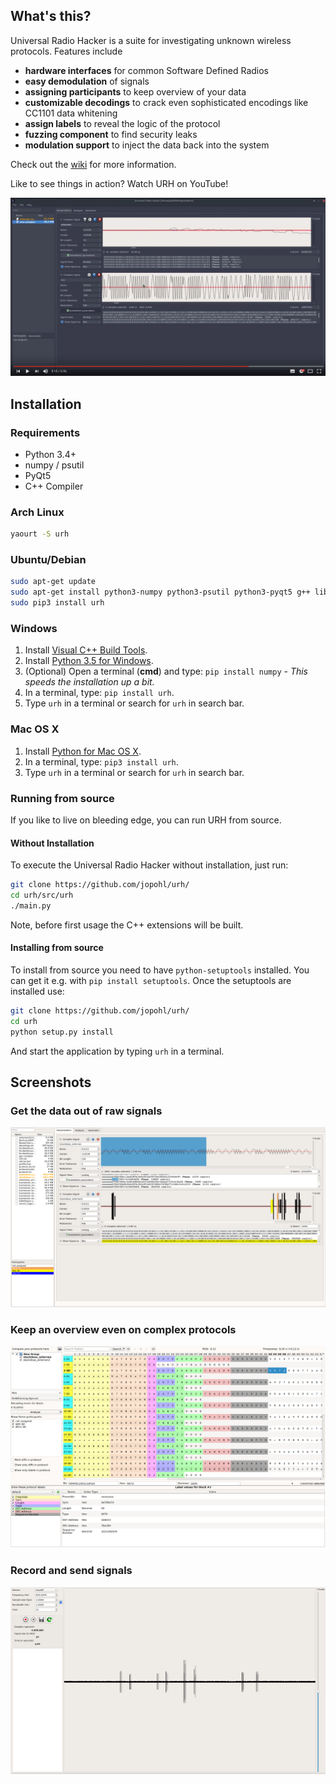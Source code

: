 ## What's this?
Universal Radio Hacker is a suite for investigating unknown wireless protocols. Features include

* __hardware interfaces__ for common Software Defined Radios
* __easy demodulation__ of signals
* __assigning participants__ to keep overview of your data
* __customizable decodings__ to crack even sophisticated encodings like CC1101 data whitening
* __assign labels__ to reveal the logic of the protocol
* __fuzzing component__ to find security leaks
* __modulation support__ to inject the data back into the system

Check out the [wiki](https://github.com/jopohl/urh/wiki) for more information.

Like to see things in action? Watch URH on YouTube!

[![Youtube Image](/doc/screenshots/youtube.png?raw=true)](https://www.youtube.com/watch?v=kuubkTDAxwA)

## Installation
### Requirements
- Python 3.4+
- numpy / psutil
- PyQt5
- C++ Compiler

### Arch Linux
```bash
yaourt -S urh
```

### Ubuntu/Debian
```bash
sudo apt-get update
sudo apt-get install python3-numpy python3-psutil python3-pyqt5 g++ libpython3-dev python3-pip
sudo pip3 install urh
```

### Windows
1. Install [Visual C++ Build Tools](http://landinghub.visualstudio.com/visual-cpp-build-tools).
2. Install [Python 3.5 for Windows](https://www.python.org/downloads/windows/).
3. (Optional) Open a terminal (__cmd__) and type: ``` pip install numpy ``` - _This speeds the installation up a bit._
4. In a terminal, type: ``` pip install urh ```.
5. Type ``` urh ``` in a terminal or search for ``` urh ``` in search bar.

### Mac OS X
1. Install [Python for Mac OS X](https://www.python.org/downloads/mac-osx/).
2. In a terminal, type: ``` pip3 install urh ```.
3. Type ``` urh ``` in a terminal or search for ``` urh ``` in search bar.

### Running from source
If you like to live on bleeding edge, you can run URH from source.

#### Without Installation
To execute the Universal Radio Hacker without installation, just run:
```bash
git clone https://github.com/jopohl/urh/
cd urh/src/urh
./main.py
```

Note, before first usage the C++ extensions will be built.

#### Installing from source
To install from source you need to have ``` python-setuptools ``` installed. You can get it e.g. with ``` pip install setuptools ```. 
Once the setuptools are installed use: 
```bash
git clone https://github.com/jopohl/urh/
cd urh
python setup.py install
```

And start the application by typing ``` urh ``` in a terminal.



## Screenshots
### Get the data out of raw signals
 ![Interpreation phase](/doc/screenshots/interpretation_full.png?raw=true)

### Keep an overview even on complex protocols
 ![Analysis phase](/doc/screenshots/analysis_full.png?raw=true)

### Record and send signals
 ![Record](/doc/screenshots/record_signal.png?raw=true)
